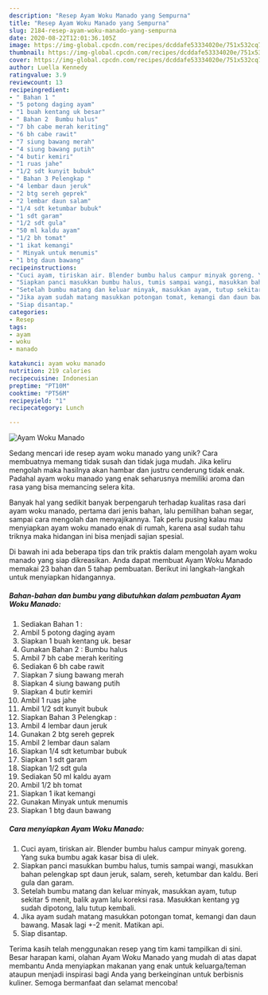 ```yaml
---
description: "Resep Ayam Woku Manado yang Sempurna"
title: "Resep Ayam Woku Manado yang Sempurna"
slug: 2184-resep-ayam-woku-manado-yang-sempurna
date: 2020-08-22T12:01:36.105Z
image: https://img-global.cpcdn.com/recipes/dcddafe53334020e/751x532cq70/ayam-woku-manado-foto-resep-utama.jpg
thumbnail: https://img-global.cpcdn.com/recipes/dcddafe53334020e/751x532cq70/ayam-woku-manado-foto-resep-utama.jpg
cover: https://img-global.cpcdn.com/recipes/dcddafe53334020e/751x532cq70/ayam-woku-manado-foto-resep-utama.jpg
author: Luella Kennedy
ratingvalue: 3.9
reviewcount: 13
recipeingredient:
- " Bahan 1 "
- "5 potong daging ayam"
- "1 buah kentang uk besar"
- " Bahan 2  Bumbu halus"
- "7 bh cabe merah keriting"
- "6 bh cabe rawit"
- "7 siung bawang merah"
- "4 siung bawang putih"
- "4 butir kemiri"
- "1 ruas jahe"
- "1/2 sdt kunyit bubuk"
- " Bahan 3 Pelengkap "
- "4 lembar daun jeruk"
- "2 btg sereh geprek"
- "2 lembar daun salam"
- "1/4 sdt ketumbar bubuk"
- "1 sdt garam"
- "1/2 sdt gula"
- "50 ml kaldu ayam"
- "1/2 bh tomat"
- "1 ikat kemangi"
- " Minyak untuk menumis"
- "1 btg daun bawang"
recipeinstructions:
- "Cuci ayam, tiriskan air. Blender bumbu halus campur minyak goreng. Yang suka bumbu agak kasar bisa di ulek."
- "Siapkan panci masukkan bumbu halus, tumis sampai wangi, masukkan bahan pelengkap spt daun jeruk, salam, sereh, ketumbar dan kaldu. Beri gula dan garam."
- "Setelah bumbu matang dan keluar minyak, masukkan ayam, tutup sekitar 5 menit, balik ayam lalu koreksi rasa. Masukkan kentang yg sudah dipotong, lalu tutup kembali."
- "Jika ayam sudah matang masukkan potongan tomat, kemangi dan daun bawang. Masak lagi +-2 menit. Matikan api."
- "Siap disantap."
categories:
- Resep
tags:
- ayam
- woku
- manado

katakunci: ayam woku manado 
nutrition: 219 calories
recipecuisine: Indonesian
preptime: "PT10M"
cooktime: "PT56M"
recipeyield: "1"
recipecategory: Lunch

---
```



![Ayam Woku Manado](https://img-global.cpcdn.com/recipes/dcddafe53334020e/751x532cq70/ayam-woku-manado-foto-resep-utama.jpg)

Sedang mencari ide resep ayam woku manado yang unik? Cara membuatnya memang tidak susah dan tidak juga mudah. Jika keliru mengolah maka hasilnya akan hambar dan justru cenderung tidak enak. Padahal ayam woku manado yang enak seharusnya memiliki aroma dan rasa yang bisa memancing selera kita.

Banyak hal yang sedikit banyak berpengaruh terhadap kualitas rasa dari ayam woku manado, pertama dari jenis bahan, lalu pemilihan bahan segar, sampai cara mengolah dan menyajikannya. Tak perlu pusing kalau mau menyiapkan ayam woku manado enak di rumah, karena asal sudah tahu triknya maka hidangan ini bisa menjadi sajian spesial.




Di bawah ini ada beberapa tips dan trik praktis dalam mengolah ayam woku manado yang siap dikreasikan. Anda dapat membuat Ayam Woku Manado memakai 23 bahan dan 5 tahap pembuatan. Berikut ini langkah-langkah untuk menyiapkan hidangannya.

<!--inarticleads1-->

##### Bahan-bahan dan bumbu yang dibutuhkan dalam pembuatan Ayam Woku Manado:

1. Sediakan  Bahan 1 :
1. Ambil 5 potong daging ayam
1. Siapkan 1 buah kentang uk. besar
1. Gunakan  Bahan 2 : Bumbu halus
1. Ambil 7 bh cabe merah keriting
1. Sediakan 6 bh cabe rawit
1. Siapkan 7 siung bawang merah
1. Siapkan 4 siung bawang putih
1. Siapkan 4 butir kemiri
1. Ambil 1 ruas jahe
1. Ambil 1/2 sdt kunyit bubuk
1. Siapkan  Bahan 3 Pelengkap :
1. Ambil 4 lembar daun jeruk
1. Gunakan 2 btg sereh geprek
1. Ambil 2 lembar daun salam
1. Siapkan 1/4 sdt ketumbar bubuk
1. Siapkan 1 sdt garam
1. Siapkan 1/2 sdt gula
1. Sediakan 50 ml kaldu ayam
1. Ambil 1/2 bh tomat
1. Siapkan 1 ikat kemangi
1. Gunakan  Minyak untuk menumis
1. Siapkan 1 btg daun bawang




<!--inarticleads2-->

##### Cara menyiapkan Ayam Woku Manado:

1. Cuci ayam, tiriskan air. Blender bumbu halus campur minyak goreng. Yang suka bumbu agak kasar bisa di ulek.
1. Siapkan panci masukkan bumbu halus, tumis sampai wangi, masukkan bahan pelengkap spt daun jeruk, salam, sereh, ketumbar dan kaldu. Beri gula dan garam.
1. Setelah bumbu matang dan keluar minyak, masukkan ayam, tutup sekitar 5 menit, balik ayam lalu koreksi rasa. Masukkan kentang yg sudah dipotong, lalu tutup kembali.
1. Jika ayam sudah matang masukkan potongan tomat, kemangi dan daun bawang. Masak lagi +-2 menit. Matikan api.
1. Siap disantap.




Terima kasih telah menggunakan resep yang tim kami tampilkan di sini. Besar harapan kami, olahan Ayam Woku Manado yang mudah di atas dapat membantu Anda menyiapkan makanan yang enak untuk keluarga/teman ataupun menjadi inspirasi bagi Anda yang berkeinginan untuk berbisnis kuliner. Semoga bermanfaat dan selamat mencoba!
